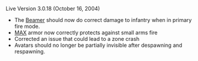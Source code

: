 Live Version 3.0.18 (October 16, 2004)

- The [Beamer](Beamer.md) should now do correct damage to
  infantry when in primary fire mode.
- [MAX](../items/Mechanized_Assault_Exo-Suit.md) armor now correctly protects against small
  arms fire
- Corrected an issue that could lead to a zone crash
- Avatars should no longer be partially invisible after despawning and
  respawning.

<!--[category:Patches](category:Patches.md)-->
